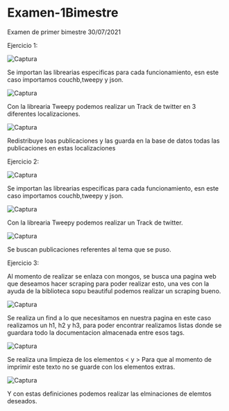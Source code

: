 # Examen-1Bimestre
Examen de primer bimestre 30/07/2021

Ejercicio 1:

![Captura](https://user-images.githubusercontent.com/85882973/127724463-e7f360e3-74aa-4def-b24d-490e4e7758fa.PNG)

Se importan las librearias especificas para cada funcionamiento, esn este caso importamos couchb,tweepy y json.

![Captura](https://user-images.githubusercontent.com/85882973/127724503-7a24a86b-f9a6-4669-83f4-c876379fa067.PNG)

Con la librearia Tweepy podemos realizar un Track de twitter en 3 diferentes localizaciones.

![Captura](https://user-images.githubusercontent.com/85882973/127724530-a776cd6e-cb19-4e8e-a913-f55a79e2d84c.PNG)

Redistribuye loas publicaciones y las guarda en la base de datos todas las publicaciones en estas localizaciones

Ejercicio 2:

![Captura](https://user-images.githubusercontent.com/85882973/127724463-e7f360e3-74aa-4def-b24d-490e4e7758fa.PNG)

Se importan las librearias especificas para cada funcionamiento, esn este caso importamos couchb,tweepy y json.

![Captura](https://user-images.githubusercontent.com/85882973/127724503-7a24a86b-f9a6-4669-83f4-c876379fa067.PNG)

Con la librearia Tweepy podemos realizar un Track de twitter.

![Captura](https://user-images.githubusercontent.com/85882973/127724576-48cff2b2-045f-4659-a44d-9b0eb612b6e4.PNG)

Se buscan publicaciones referentes al tema que se puso.

Ejercicio 3:

Al momento de realizar se enlaza con mongos, se busca una pagina web que deseamos hacer scraping para poder realizar esto, una ves con la ayuda de la biblioteca sopu beautiful podemos realizar un scraping bueno.

![Captura](https://user-images.githubusercontent.com/85882973/127725244-6e9a9b08-117c-48fb-919e-89f853b195f3.PNG)

Se realiza un find a lo que necesitamos en nuestra pagina en este caso realizamos un h1, h2 y h3, para poder encontrar realizamos listas donde se guardara todo la documentacion almacenada entre esos tags.

![Captura](https://user-images.githubusercontent.com/85882973/127725288-56cfd5e8-a566-4826-b747-afc2f1eebe1f.PNG)

Se realiza una limpieza de los elementos < y > 
Para que al momento de imprimir este texto no se guarde con los elementos extras.

![Captura](https://user-images.githubusercontent.com/85882973/127725308-3523ce1e-e03a-4754-96e8-9410630431e6.PNG)

Y con estas definiciones podemos realizar las elminaciones de elemtos deseados.

